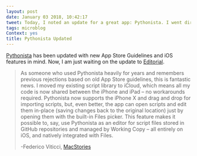```yaml
---
layout: post
date: January 03 2018, 10:42:17
tweet: Today, I noted an update for a great app: Pythonista. I went directly to MacStories to read up.
tags: microblog
Context: yes
title: Pythonista Updated
---
```


[Pythonista](http://omz-software.com/pythonista/) has been updated with new App Store Guidelines and iOS features in mind. Now, I am just waiting on the update to [Editorial](http://omz-software.com/editorial/).

>As someone who used Pythonista heavily for years and remembers previous rejections based on old App Store guidelines, this is fantastic news. I moved my existing script library to iCloud, which means all my code is now shared between the iPhone and iPad – no workarounds required. Pythonista now supports the iPhone X and drag and drop for importing scripts, but, even better, the app can open scripts and edit them in-place (saving changes back to the original location) just by opening them with the built-in Files picker. This feature makes it possible to, say, use Pythonista as an editor for script files stored in GitHub repositories and managed by Working Copy – all entirely on iOS, and natively integrated with Files.
>
> -Federico Viticci, [MacStories](https://www.macstories.net/linked/pythonista-3-2-syncs-scripts-with-icloud-supports-open-in-place-via-ios-11s-files-app/)

